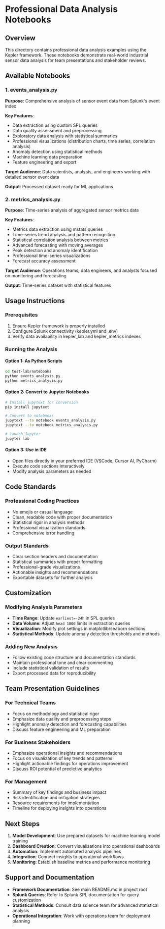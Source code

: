 # Professional Data Analysis Notebooks

## Overview
This directory contains professional data analysis examples using the Kepler framework. These notebooks demonstrate real-world industrial sensor data analysis for team presentations and stakeholder reviews.

## Available Notebooks

### 1. events_analysis.py
**Purpose**: Comprehensive analysis of sensor event data from Splunk's event index

**Key Features**:
- Data extraction using custom SPL queries
- Data quality assessment and preprocessing
- Exploratory data analysis with statistical summaries
- Professional visualizations (distribution charts, time series, correlation analysis)
- Anomaly detection using statistical methods
- Machine learning data preparation
- Feature engineering and export

**Target Audience**: Data scientists, analysts, and engineers working with detailed sensor event data

**Output**: Processed dataset ready for ML applications

### 2. metrics_analysis.py
**Purpose**: Time-series analysis of aggregated sensor metrics data

**Key Features**:
- Metrics data extraction using mstats queries
- Time-series trend analysis and pattern recognition
- Statistical correlation analysis between metrics
- Advanced forecasting with moving averages
- Peak detection and anomaly identification
- Professional time-series visualizations
- Forecast accuracy assessment

**Target Audience**: Operations teams, data engineers, and analysts focused on monitoring and forecasting

**Output**: Time-series dataset with statistical features

## Usage Instructions

### Prerequisites
1. Ensure Kepler framework is properly installed
2. Configure Splunk connectivity (kepler.yml and .env)
3. Verify data availability in kepler_lab and kepler_metrics indexes

### Running the Analysis

#### Option 1: As Python Scripts
```bash
cd test-lab/notebooks
python events_analysis.py
python metrics_analysis.py
```

#### Option 2: Convert to Jupyter Notebooks
```bash
# Install jupytext for conversion
pip install jupytext

# Convert to notebooks
jupytext --to notebook events_analysis.py
jupytext --to notebook metrics_analysis.py

# Launch Jupyter
jupyter lab
```

#### Option 3: Use in IDE
- Open files directly in your preferred IDE (VSCode, Cursor AI, PyCharm)
- Execute code sections interactively
- Modify analysis parameters as needed

## Code Standards

### Professional Coding Practices
- No emojis or casual language
- Clean, readable code with proper documentation
- Statistical rigor in analysis methods
- Professional visualization standards
- Comprehensive error handling

### Output Standards
- Clear section headers and documentation
- Statistical summaries with proper formatting
- Professional-grade visualizations
- Actionable insights and recommendations
- Exportable datasets for further analysis

## Customization

### Modifying Analysis Parameters
- **Time Range**: Update `earliest=-24h` in SPL queries
- **Data Volume**: Adjust `head 1000` limits in extraction queries
- **Visualization**: Modify plot settings in matplotlib/seaborn sections
- **Statistical Methods**: Update anomaly detection thresholds and methods

### Adding New Analysis
- Follow existing code structure and documentation standards
- Maintain professional tone and clear commenting
- Include statistical validation of results
- Export processed data for reproducibility

## Team Presentation Guidelines

### For Technical Teams
- Focus on methodology and statistical rigor
- Emphasize data quality and preprocessing steps
- Highlight anomaly detection and forecasting capabilities
- Discuss feature engineering and ML preparation

### For Business Stakeholders
- Emphasize operational insights and recommendations
- Focus on visualization of key trends and patterns
- Highlight actionable findings for operations improvement
- Discuss ROI potential of predictive analytics

### For Management
- Summary of key findings and business impact
- Risk identification and mitigation strategies
- Resource requirements for implementation
- Timeline for deploying insights into operations

## Next Steps

1. **Model Development**: Use prepared datasets for machine learning model training
2. **Dashboard Creation**: Convert visualizations into operational dashboards
3. **Automation**: Implement automated analysis pipelines
4. **Integration**: Connect insights to operational workflows
5. **Monitoring**: Establish baseline metrics and performance monitoring

## Support and Documentation

- **Framework Documentation**: See main README.md in project root
- **Splunk Queries**: Refer to Splunk SPL documentation for query customization
- **Statistical Methods**: Consult data science team for advanced statistical analysis
- **Operational Integration**: Work with operations team for deployment planning